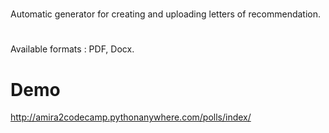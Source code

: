 # 
Automatic generator for creating and uploading letters of recommendation.
# 
Available formats : PDF, Docx.
# Demo
http://amira2codecamp.pythonanywhere.com/polls/index/
